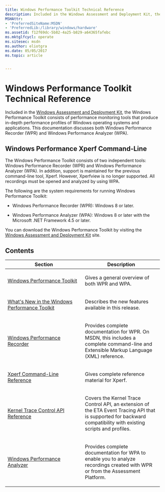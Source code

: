 ```yaml
---
title: Windows Performance Toolkit Technical Reference
description: Included in the Windows Assessment and Deployment Kit, the Windows Performance Toolkit consists of performance monitoring tools that produce in-depth performance profiles of Windows operating systems and applications.
MSHAttr:
- 'PreferredSiteName:MSDN'
- 'PreferredLib:/library/windows/hardware'
ms.assetid: f12f69dc-5b82-4a25-b829-a64365fafebc
ms.mktglfcycl: operate
ms.sitesec: msdn
ms.author: eliotgra
ms.date: 05/05/2017
ms.topic: article


---
```


# Windows Performance Toolkit Technical Reference


Included in the [Windows Assessment and Deployment Kit](https://developer.microsoft.com/en-us/windows/hardware/windows-assessment-deployment-kit), the Windows Performance Toolkit consists of performance monitoring tools that produce in-depth performance profiles of Windows operating systems and applications. This documentation discusses both Windows Performance Recorder (WPR) and Windows Performance Analyzer (WPA).

## Windows Performance Xperf Command-Line


The Windows Performance Toolkit consists of two independent tools: Windows Performance Recorder (WPR) and Windows Performance Analyzer (WPA). In addition, support is maintained for the previous command-line tool, Xperf. However, Xperfview is no longer supported. All recordings must be opened and analyzed by using WPA.

The following are the system requirements for running Windows Performance Toolkit:

-   Windows Performance Recorder (WPR): Windows 8 or later.

-   Windows Performance Analyzer (WPA): Windows 8 or later with the Microsoft .NET Framework 4.5 or later.

You can download the Windows Performance Toolkit by visiting the [Windows Assessment and Deployment Kit](https://developer.microsoft.com/en-us/windows/hardware/windows-assessment-deployment-kit) site.

## Contents


<table>
<colgroup>
<col width="50%" />
<col width="50%" />
</colgroup>
<thead>
<tr class="header">
<th>Section</th>
<th>Description</th>
</tr>
</thead>
<tbody>
<tr class="odd">
<td><p><a href="index.md" data-raw-source="[Windows Performance Toolkit](index.md)">Windows Performance Toolkit</a></p></td>
<td><p>Gives a general overview of both WPR and WPA.</p></td>
</tr>
<tr class="even">
<td><p><a href="whats-new-in-the-windows-performance-toolkit.md" data-raw-source="[What&#39;s New in the Windows Performance Toolkit](whats-new-in-the-windows-performance-toolkit.md)">What&#39;s New in the Windows Performance Toolkit</a></p></td>
<td><p>Describes the new features available in this release.</p></td>
</tr>
<tr class="odd">
<td><p><a href="windows-performance-recorder.md" data-raw-source="[Windows Performance Recorder](windows-performance-recorder.md)">Windows Performance Recorder</a></p></td>
<td><p>Provides complete documentation for WPR. On MSDN, this includes a complete command-line and Extensible Markup Language (XML) reference.</p></td>
</tr>
<tr class="even">
<td><p><a href="http://go.microsoft.com/fwlink/?LinkId=234381" data-raw-source="[Xperf Command-Line Reference](http://go.microsoft.com/fwlink/?LinkId=234381)">Xperf Command-Line Reference</a></p></td>
<td><p>Gives complete reference material for Xperf.</p></td>
</tr>
<tr class="odd">
<td><p><a href="kernel-trace-control-api-reference.md" data-raw-source="[Kernel Trace Control API Reference](kernel-trace-control-api-reference.md)">Kernel Trace Control API Reference</a></p></td>
<td><p>Covers the Kernel Trace Control API, an extension of the ETA Event Tracing API that is supported for backward compatibility with existing scripts and profiles.</p></td>
</tr>
<tr class="even">
<td><p><a href="windows-performance-analyzer.md" data-raw-source="[Windows Performance Analyzer](windows-performance-analyzer.md)">Windows Performance Analyzer</a></p></td>
<td><p>Provides complete documentation for WPA to enable you to analyze recordings created with WPR or from the Assessment Platform.</p></td>
</tr>
</tbody>
</table>

 

 

 






